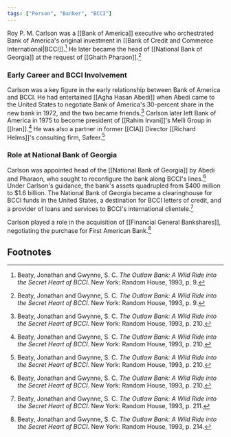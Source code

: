 ```yaml
---
tags: ["Person", "Banker", "BCCI"]
---
```

Roy P. M. Carlson was a [[Bank of America]] executive who orchestrated Bank of America's original investment in [[Bank of Credit and Commerce International|BCCI]].[^1] He later became the head of [[National Bank of Georgia]] at the request of [[Ghaith Pharaon]].[^2]

### Early Career and BCCI Involvement

Carlson was a key figure in the early relationship between Bank of America and BCCI. He had entertained [[Agha Hasan Abedi]] when Abedi came to the United States to negotiate Bank of America's 30-percent share in the new bank in 1972, and the two became friends.[^3] Carlson later left Bank of America in 1975 to become president of [[Rahim Irvani]]'s Melli Group in [[Iran]].[^4] He was also a partner in former [[CIA]] Director [[Richard Helms]]'s consulting firm, Safeer.[^5]

### Role at National Bank of Georgia

Carlson was appointed head of the [[National Bank of Georgia]] by Abedi and Pharaon, who sought to reconfigure the bank along BCCI's lines.[^6] Under Carlson's guidance, the bank's assets quadrupled from $400 million to $1.6 billion. The National Bank of Georgia became a clearinghouse for BCCI funds in the United States, a destination for BCCI letters of credit, and a provider of loans and services to BCCI's international clientele.[^7]

Carlson played a role in the acquisition of [[Financial General Bankshares]], negotiating the purchase for First American Bank.[^8]

## Footnotes

[^1]: Beaty, Jonathan and Gwynne, S. C. *The Outlaw Bank: A Wild Ride into the Secret Heart of BCCI*. New York: Random House, 1993, p. 9.
[^2]: Beaty, Jonathan and Gwynne, S. C. *The Outlaw Bank: A Wild Ride into the Secret Heart of BCCI*. New York: Random House, 1993, p. 9.
[^3]: Beaty, Jonathan and Gwynne, S. C. *The Outlaw Bank: A Wild Ride into the Secret Heart of BCCI*. New York: Random House, 1993, p. 210.
[^4]: Beaty, Jonathan and Gwynne, S. C. *The Outlaw Bank: A Wild Ride into the Secret Heart of BCCI*. New York: Random House, 1993, p. 210.
[^5]: Beaty, Jonathan and Gwynne, S. C. *The Outlaw Bank: A Wild Ride into the Secret Heart of BCCI*. New York: Random House, 1993, p. 210.
[^6]: Beaty, Jonathan and Gwynne, S. C. *The Outlaw Bank: A Wild Ride into the Secret Heart of BCCI*. New York: Random House, 1993, p. 210.
[^7]: Beaty, Jonathan and Gwynne, S. C. *The Outlaw Bank: A Wild Ride into the Secret Heart of BCCI*. New York: Random House, 1993, p. 211.
[^8]: Beaty, Jonathan and Gwynne, S. C. *The Outlaw Bank: A Wild Ride into the Secret Heart of BCCI*. New York: Random House, 1993, p. 214.
